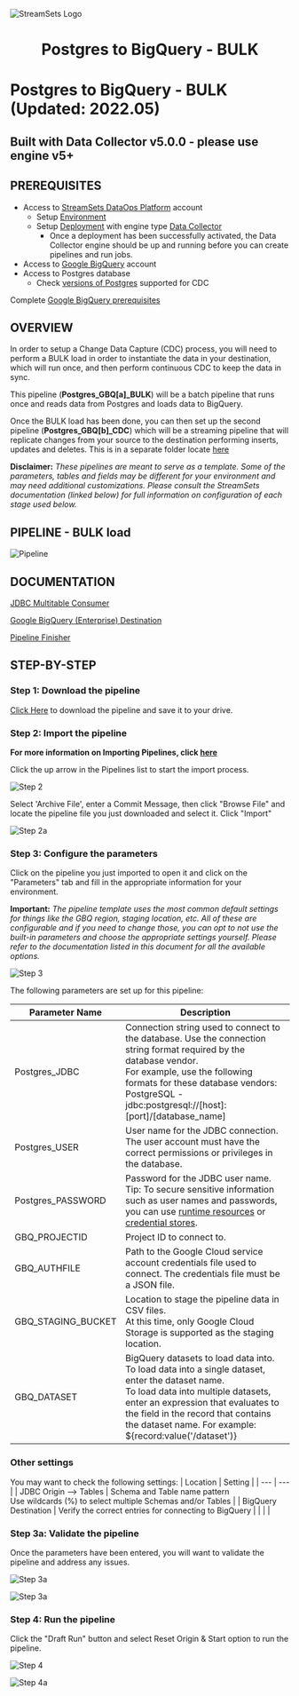 ![StreamSets Logo](../../images/StreamSets_Full_Color_Transparent.png)

<h1><p align="center">Postgres to BigQuery - BULK</p></h1>

# Postgres to BigQuery - BULK (Updated: 2022.05)

## Built with Data Collector v5.0.0 - please use engine v5+
## PREREQUISITES

* Access to [StreamSets DataOps Platform](https://cloud.login.streamsets.com/) account
  * Setup [Environment](https://docs.streamsets.com/portal/#platform-controlhub/controlhub/UserGuide/Environments/Overview.html#concept_z4x_nw2_v4b)
  * Setup [Deployment](https://docs.streamsets.com/portal/#platform-controlhub/controlhub/UserGuide/Deployments/Overview.html#concept_srv_jgf_v4b) with engine type [Data Collector](https://docs.streamsets.com/portal/#datacollector/latest/help/datacollector/UserGuide/Getting_Started/GettingStarted_Title.html#concept_sjz_rmx_3q)
    * Once a deployment has been successfully activated, the Data Collector engine should be up
and running before you can create pipelines and run jobs.
* Access to [Google BigQuery](https://cloud.google.com/free/) account
* Access to Postgres database
  * Check [versions of Postgres](https://docs.streamsets.com/portal/#datacollector/4.0.x/help/datacollector/UserGuide/Installation/SupportedSystemVersions.html#concept_k4l_5ft_v4b) supported for CDC

Complete [Google BigQuery prerequisites](https://docs.streamsets.com/portal/platform-datacollector/latest/datacollector/UserGuide/Destinations/GBigQuery.html#concept_vsg_fxb_3rb)


## OVERVIEW

In order to setup a Change Data Capture (CDC) process, you will need to perform a BULK load in order to instantiate the data in your destination, which will run once, and then perform continuous CDC to keep the data in sync.

This pipeline (**Postgres_GBQ[a]_BULK**) will be a batch pipeline that runs once and reads data from Postgres and loads data to BigQuery.

Once the BULK load has been done, you can then set up the second pipeline (**Postgres_GBQ[b]_CDC**) which will be a streaming pipeline that will replicate changes from your source to the destination performing inserts, updates and deletes.  This is in a separate folder locate [here](https://github.com/streamsets/sample-pipelines/tree/master/Data%20Collector/Postgres%20to%20BigQuery%20-%20CDC)

**Disclaimer:** *These pipelines are meant to serve as a template.  Some of the parameters, tables and fields may be different for your environment and may need additional customizations.  Please consult the StreamSets documentation (linked below) for full information on configuration of each stage used below.*

## PIPELINE - BULK load

![Pipeline](images/PostgrestoGBQ_pipeline.png "Postgres BULK to GBQ")

## DOCUMENTATION

[JDBC Multitable Consumer](https://docs.streamsets.com/portal/platform-datacollector/latest/datacollector/UserGuide/Origins/MultiTableJDBCConsumer.html#concept_zp3_wnw_4y)

[Google BigQuery (Enterprise) Destination](https://docs.streamsets.com/portal/platform-datacollector/latest/datacollector/UserGuide/Destinations/GBigQuery.html#concept_nfr_by1_3rb)

[Pipeline Finisher](https://docs.streamsets.com/portal/platform-datacollector/latest/datacollector/UserGuide/Executors/PipelineFinisher.html#concept_qzm_l4r_kz)

## STEP-BY-STEP

### Step 1: Download the pipeline

[Click Here](./Postgres_GBQ[a]_BULK.zip?raw=true) to download the pipeline and save it to your drive.

### Step 2: Import the pipeline

**For more information on Importing Pipelines, click [here](https://docs.streamsets.com/portal/platform-controlhub/controlhub/UserGuide/ExportImport/Importing.html#concept_gsm_tjx_bdb)**

Click the up arrow in the Pipelines list to start the import process.

![Step 2](images/PostgrestoGBQ_step2.png "Import the Pipeline")

Select 'Archive File', enter a Commit Message, then click "Browse File" and locate the pipeline file you just downloaded and select it. Click "Import"

![Step 2a](images/PostgrestoGBQ_step2a.png "Import the Pipeline")

### Step 3: Configure the parameters

Click on the pipeline you just imported to open it and click on the "Parameters" tab and fill in the appropriate information for your environment.

**Important:** *The pipeline template uses the most common default settings for things like the GBQ region, staging location, etc. All of these are configurable and if you need to change those, you can opt to not use the built-in parameters and choose the appropriate settings yourself. Please refer to the documentation listed in this document for all the available options.*

![Step 3](images/PostgrestoGBQ_step3.png "Configure the parameters")

The following parameters are set up for this pipeline:

| Parameter Name | Description |
| --- | --- |
| Postgres_JDBC | Connection string used to connect to the database. Use the connection string format required by the database vendor.<br>For example, use the following formats for these database vendors:<br>PostgreSQL - jdbc:postgresql://[host]:[port]/[database_name]|
| Postgres_USER | User name for the JDBC connection.<br>The user account must have the correct permissions or privileges in the database.|
| Postgres_PASSWORD | Password for the JDBC user name.<br>Tip: To secure sensitive information such as user names and passwords, you can use [runtime resources](https://docs.streamsets.com/portal/platform-datacollector/latest/datacollector/UserGuide/Pipeline_Configuration/RuntimeValues.html#concept_bs4_5nm_2s) or [credential stores](https://docs.streamsets.com/portal/platform-datacollector/latest/datacollector/UserGuide/Configuration/CredentialStores.html#concept_bt1_bpj_r1b). |
| GBQ_PROJECTID | Project ID to connect to. |
| GBQ_AUTHFILE | Path to the Google Cloud service account credentials file used to connect. The credentials file must be a JSON file. |
| GBQ_STAGING_BUCKET | Location to stage the pipeline data in CSV files.<br>At this time, only Google Cloud Storage is supported as the staging location. |
| GBQ_DATASET | BigQuery datasets to load data into. To load data into a single dataset, enter the dataset name.<br>To load data into multiple datasets, enter an expression that evaluates to the field in the record that contains the dataset name. For example: ${record:value('/dataset')} |

### Other settings

You may want to check the following settings:
| Location | Setting |
| --- | --- |
| JDBC Origin --> Tables | Schema and Table name pattern<br>Use wildcards (%) to select multiple Schemas and/or Tables |
| BigQuery Destination | Verify the correct entries for connecting to BigQuery |
| | |

### Step 3a: Validate the pipeline

Once the parameters have been entered, you will want to validate the pipeline and address any issues.

![Step 3a](images/PostgrestoGBQ_step3a.png "Validate the pipeline")

![Step 3a](images/PostgrestoGBQ_step3a2.png "Validate the pipeline")

### Step 4: Run the pipeline

Click the "Draft Run" button and select Reset Origin & Start option to run the pipeline.

![Step 4](images/PostgrestoGBQ_step4.png "Run the pipeline")

![Step 4a](images/PostgrestoGBQ_step4a.png "Run the pipeline")
